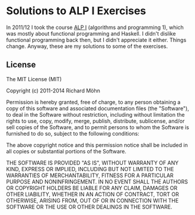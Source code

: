 # Solutions to ALP I Exercises

In 2011/12 I took the course [ALP
I](http://www.inf.fu-berlin.de/lehre/WS11/ALP1/) (algorithms and
programming 1), which was mostly about functional programming and
Haskell. I didn't dislike functional programming back then, but I didn't
appreciate it either.  Things change. Anyway, these are my solutions to
some of the exercises.

## License

The MIT License (MIT)

Copyright (c) 2011-2014 Richard Möhn

Permission is hereby granted, free of charge, to any person obtaining a copy
of this software and associated documentation files (the "Software"), to deal
in the Software without restriction, including without limitation the rights
to use, copy, modify, merge, publish, distribute, sublicense, and/or sell
copies of the Software, and to permit persons to whom the Software is
furnished to do so, subject to the following conditions:

The above copyright notice and this permission notice shall be included in
all copies or substantial portions of the Software.

THE SOFTWARE IS PROVIDED "AS IS", WITHOUT WARRANTY OF ANY KIND, EXPRESS OR
IMPLIED, INCLUDING BUT NOT LIMITED TO THE WARRANTIES OF MERCHANTABILITY,
FITNESS FOR A PARTICULAR PURPOSE AND NONINFRINGEMENT. IN NO EVENT SHALL THE
AUTHORS OR COPYRIGHT HOLDERS BE LIABLE FOR ANY CLAIM, DAMAGES OR OTHER
LIABILITY, WHETHER IN AN ACTION OF CONTRACT, TORT OR OTHERWISE, ARISING FROM,
OUT OF OR IN CONNECTION WITH THE SOFTWARE OR THE USE OR OTHER DEALINGS IN
THE SOFTWARE.
